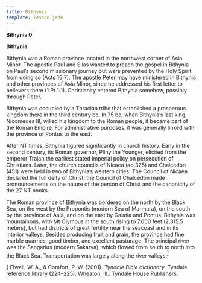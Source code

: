 ```yaml
---
title: Bithynia
template: lesson.jade
---
```



**Bithynia 0**

**Bithynia**

Bithynia was a Roman province located in the northwest corner of Asia
Minor. The apostle Paul and Silas wanted to preach the gospel in
Bithynia on Paul’s second missionary journey but were prevented by the
Holy Spirit from doing so (Acts 16:7). The apostle Peter may have
ministered in Bithynia and other provinces of Asia Minor, since he
addressed his first letter to believers there (1 Pt 1:1). Christianity
entered Bithynia somehow, possibly through Peter.

Bithynia was occupied by a Thracian tribe that established a prosperous
kingdom there in the third century bc. In 75 bc, when Bithynia’s last
king, Nicomedes III, willed his kingdom to the Roman people, it became
part of the Roman Empire. For administrative purposes, it was generally
linked with the province of Pontus to the east.

After NT times, Bithynia figured significantly in church history. Early
in the second century, its Roman governor, Pliny the Younger, elicited
from the emperor Trajan the earliest stated imperial policy on
persecution of Christians. Later, the church councils of Nicaea (ad 325)
and Chalcedon (451) were held in two of Bithynia’s western cities. The
Council of Nicaea declared the full deity of Christ; the Council of
Chalcedon made pronouncements on the nature of the person of Christ and
the canonicity of the 27 NT books.

The Roman province of Bithynia was bordered on the north by the Black
Sea, on the west by the Propontis (modern Sea of Marmara), on the south
by the province of Asia, and on the east by Galatia and Pontus. Bithynia
was mountainous, with Mt Olympus in the south rising to 7,600 feet
(2,315.5 meters), but had districts of great fertility near the seacoast
and in its interior valleys. Besides producing fruit and grain, the
province had fine marble quarries, good timber, and excellent pasturage.
The principal river was the Sangarius (modern Sakarya), which flowed
from south to north into the Black Sea. Transportation was largely along
the river valleys.<sup>[<sup>1</sup>](#sdfootnote1sym)</sup>

[1](#sdfootnote1anc) Elwell, W. A., & Comfort, P. W. (2001). *Tyndale
Bible dictionary*. Tyndale reference library (224–225). Wheaton, Ill.:
Tyndale House Publishers.


